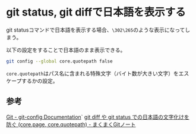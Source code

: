# git status, git diffで日本語を表示する
git statusコマンドで日本語を表示する場合、`\302\265`のような表示になってしまう。

以下の設定をすることで日本語のまま表示できる。
```sh
git config --global core.quotepath false
```

`core.quotepath`はパス名に含まれる特殊文字（バイト数が大きい文字）をエスケープするかの設定。

## 参考
[Git - git-config Documentation](https://git-scm.com/docs/git-config`#Documentation/git-config.txt-corequotePath)`
[git diff や git status での日本語の文字化けを防ぐ (core.page, core.quotepath) - まくまくGitノート](https://maku77.github.io/git/settings/garbling.html)